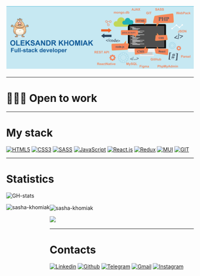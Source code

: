 ## ![preview](./assets/header-01.jpg)

---

# 👨🏻‍💻 Open to work

---

# My stack

[![HTML5](https://img.shields.io/badge/HTML5-E34F26?style=for-the-badge&logo=html5&logoColor=white)](#)
[![CSS3](https://img.shields.io/badge/CSS3-1572B6?style=for-the-badge&logo=css3&logoColor=white)](#)
[![SASS](https://img.shields.io/badge/Sass-CC6699?style=for-the-badge&logo=sass&logoColor=white)](#)
[![JavaScript](https://img.shields.io/badge/JavaScript-323330?style=for-the-badge&logo=javascript&logoColor=F7DF1E)](#)
[![React.js](https://img.shields.io/badge/React-20232A?style=for-the-badge&logo=react&logoColor=61DAFB)](#)
[![Redux](https://img.shields.io/badge/Redux-593D88?style=for-the-badge&logo=redux&logoColor=white)](#)
[![MUI](https://img.shields.io/badge/Material%20UI-007FFF?style=for-the-badge&logo=mui&logoColor=white)](#)
[![GIT](https://img.shields.io/badge/GIT-E44C30?style=for-the-badge&logo=git&logoColor=white)](#)

---

# Statistics

![GH-stats](https://github-profile-summary-cards.vercel.app/api/cards/profile-details?username=sasha-khomiak)

<p><img align="left" src="https://github-readme-stats.vercel.app/api/top-langs?username=sasha-khomiak&show_icons=true&theme=dracula&locale=en&layout=compact" alt="sasha-khomiak" height="160" /></p>
<p><img align="center" src="https://github-readme-stats.vercel.app/api?username=sasha-khomiak&show_icons=true&theme=dracula&locale=en&hide_border=true" alt="sasha-khomiak" height="160"/></p>

<a href="https://www.codewars.com/users/sasha-khomiak"><img src="https://www.codewars.com/users/sasha-khomiak/badges/large"></a>

---

# Contacts

[![Linkedin](https://img.shields.io/badge/LinkedIn-0077B5?style=for-the-badge&logo=linkedin&logoColor=white)](https://www.linkedin.com/in/oleksandr-khomiak/)
[![Github](https://img.shields.io/badge/GitHub-100000?style=for-the-badge&logo=github&logoColor=white)](https://github.com/sasha-khomiak)
[![Telegram](https://img.shields.io/badge/Telegram-2CA5E0?style=for-the-badge&logo=telegram&logoColor=white)](https://t.me/sasha_kho)
[![Gmail](https://img.shields.io/badge/Gmail-D14836?style=for-the-badge&logo=gmail&logoColor=white)](mailto:khomiak@gmail.com)
[![Instagram](https://img.shields.io/badge/Instagram-E4405F?style=for-the-badge&logo=instagram&logoColor=white)](https://www.instagram.com/khomiak_sasha/)

<!--
**sasha-khomiak/sasha-khomiak** is a ✨ _special_ ✨ repository because its `README.md` (this file) appears on your GitHub profile.

Here are some ideas to get you started:

- 🔭 I’m currently working on ...
- 🌱 I’m currently learning ...
- 👯 I’m looking to collaborate on ...
- 🤔 I’m looking for help with ...
- 💬 Ask me about ...
- 📫 How to reach me: ...
- 😄 Pronouns: ...
- ⚡ Fun fact: ...
-->
